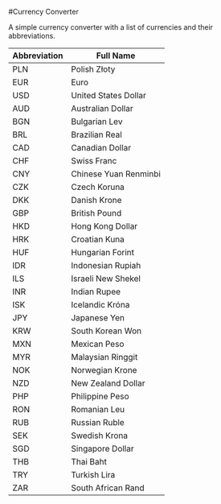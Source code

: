 #Currency Converter

A simple currency converter with a list of currencies and their abbreviations.

| Abbreviation | Full Name                      |
|--------------|--------------------------------|
| PLN          | Polish Złoty                   |
| EUR          | Euro                           |
| USD          | United States Dollar          |
| AUD          | Australian Dollar             |
| BGN          | Bulgarian Lev                  |
| BRL          | Brazilian Real                 |
| CAD          | Canadian Dollar               |
| CHF          | Swiss Franc                   |
| CNY          | Chinese Yuan Renminbi         |
| CZK          | Czech Koruna                  |
| DKK          | Danish Krone                  |
| GBP          | British Pound                 |
| HKD          | Hong Kong Dollar              |
| HRK          | Croatian Kuna                 |
| HUF          | Hungarian Forint              |
| IDR          | Indonesian Rupiah             |
| ILS          | Israeli New Shekel            |
| INR          | Indian Rupee                  |
| ISK          | Icelandic Króna               |
| JPY          | Japanese Yen                  |
| KRW          | South Korean Won              |
| MXN          | Mexican Peso                  |
| MYR          | Malaysian Ringgit             |
| NOK          | Norwegian Krone               |
| NZD          | New Zealand Dollar            |
| PHP          | Philippine Peso               |
| RON          | Romanian Leu                  |
| RUB          | Russian Ruble                 |
| SEK          | Swedish Krona                 |
| SGD          | Singapore Dollar              |
| THB          | Thai Baht                     |
| TRY          | Turkish Lira                  |
| ZAR          | South African Rand            |
